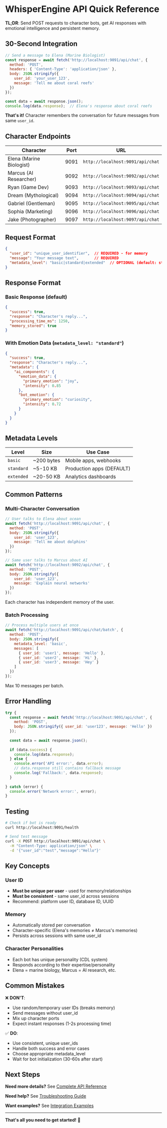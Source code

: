 # WhisperEngine API Quick Reference

**TL;DR**: Send POST requests to character bots, get AI responses with emotional intelligence and persistent memory.

## 30-Second Integration

```javascript
// Send a message to Elena (Marine Biologist)
const response = await fetch('http://localhost:9091/api/chat', {
  method: 'POST',
  headers: { 'Content-Type': 'application/json' },
  body: JSON.stringify({
    user_id: 'your_user_123',
    message: 'Tell me about coral reefs'
  })
});

const data = await response.json();
console.log(data.response);  // Elena's response about coral reefs
```

**That's it!** Character remembers the conversation for future messages from same `user_id`.

## Character Endpoints

| Character | Port | URL |
|-----------|------|-----|
| Elena (Marine Biologist) | 9091 | `http://localhost:9091/api/chat` |
| Marcus (AI Researcher) | 9092 | `http://localhost:9092/api/chat` |
| Ryan (Game Dev) | 9093 | `http://localhost:9093/api/chat` |
| Dream (Mythological) | 9094 | `http://localhost:9094/api/chat` |
| Gabriel (Gentleman) | 9095 | `http://localhost:9095/api/chat` |
| Sophia (Marketing) | 9096 | `http://localhost:9096/api/chat` |
| Jake (Photographer) | 9097 | `http://localhost:9097/api/chat` |

## Request Format

```json
{
  "user_id": "unique_user_identifier",  // REQUIRED - for memory
  "message": "Your message text",       // REQUIRED
  "metadata_level": "basic|standard|extended"  // OPTIONAL (default: standard)
}
```

## Response Format

### Basic Response (default)
```json
{
  "success": true,
  "response": "Character's reply...",
  "processing_time_ms": 1250,
  "memory_stored": true
}
```

### With Emotion Data (`metadata_level: "standard"`)
```json
{
  "success": true,
  "response": "Character's reply...",
  "metadata": {
    "ai_components": {
      "emotion_data": {
        "primary_emotion": "joy",
        "intensity": 0.85
      },
      "bot_emotion": {
        "primary_emotion": "curiosity", 
        "intensity": 0.72
      }
    }
  }
}
```

## Metadata Levels

| Level | Size | Use Case |
|-------|------|----------|
| `basic` | ~200 bytes | Mobile apps, webhooks |
| `standard` | ~5-10 KB | Production apps (DEFAULT) |
| `extended` | ~20-50 KB | Analytics dashboards |

## Common Patterns

### Multi-Character Conversation
```javascript
// User talks to Elena about ocean
await fetch('http://localhost:9091/api/chat', {
  method: 'POST',
  body: JSON.stringify({
    user_id: 'user_123',
    message: 'Tell me about dolphins'
  })
});

// Same user talks to Marcus about AI  
await fetch('http://localhost:9092/api/chat', {
  method: 'POST',
  body: JSON.stringify({
    user_id: 'user_123',
    message: 'Explain neural networks'
  })
});
```

Each character has independent memory of the user.

### Batch Processing
```javascript
// Process multiple users at once
await fetch('http://localhost:9091/api/chat/batch', {
  method: 'POST',
  body: JSON.stringify({
    metadata_level: 'basic',
    messages: [
      { user_id: 'user1', message: 'Hello' },
      { user_id: 'user2', message: 'Hi' },
      { user_id: 'user3', message: 'Hey' }
    ]
  })
});
```

Max 10 messages per batch.

## Error Handling

```javascript
try {
  const response = await fetch('http://localhost:9091/api/chat', {
    method: 'POST',
    body: JSON.stringify({ user_id: 'user123', message: 'Hello' })
  });
  
  const data = await response.json();
  
  if (data.success) {
    console.log(data.response);
  } else {
    console.error('API error:', data.error);
    // data.response still contains fallback message
    console.log('Fallback:', data.response);
  }
  
} catch (error) {
  console.error('Network error:', error);
}
```

## Testing

```bash
# Check if bot is ready
curl http://localhost:9091/health

# Send test message
curl -X POST http://localhost:9091/api/chat \
  -H "Content-Type: application/json" \
  -d '{"user_id":"test","message":"Hello"}'
```

## Key Concepts

### User ID
- **Must be unique per user** - used for memory/relationships
- **Must be consistent** - same user_id across sessions
- Recommend: platform user ID, database ID, UUID

### Memory
- Automatically stored per conversation
- Character-specific (Elena's memories ≠ Marcus's memories)  
- Persists across sessions with same user_id

### Character Personalities
- Each bot has unique personality (CDL system)
- Responds according to their expertise/personality
- Elena = marine biology, Marcus = AI research, etc.

## Common Mistakes

❌ **DON'T**:
- Use random/temporary user IDs (breaks memory)
- Send messages without user_id
- Mix up character ports
- Expect instant responses (1-2s processing time)

✅ **DO**:
- Use consistent, unique user_ids
- Handle both success and error cases
- Choose appropriate metadata_level
- Wait for bot initialization (30-60s after start)

## Next Steps

**Need more details?** See [Complete API Reference](./CHAT_API_REFERENCE.md)

**Need help?** See [Troubleshooting Guide](./CHAT_API_REFERENCE.md#troubleshooting)

**Want examples?** See [Integration Examples](./CHAT_API_REFERENCE.md#integration-examples)

---

**That's all you need to get started!** 🚀
